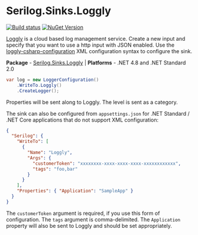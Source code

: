 # Serilog.Sinks.Loggly

[![Build status](https://ci.appveyor.com/api/projects/status/x2ob36tl8brpkkjf/branch/master?svg=true)](https://ci.appveyor.com/project/serilog/serilog-sinks-loggly/branch/master) [![NuGet Version](http://img.shields.io/nuget/v/Serilog.Sinks.Loggly.svg?style=flat)](https://www.nuget.org/packages/Serilog.Sinks.Loggly/) 


[Loggly](http://www.loggly.com) is a cloud based log management service. Create a new input and specify that you want to use a http input with JSON enabled. Use the [loggly-csharp-configuration](https://github.com/neutmute/loggly-csharp) XML configuration syntax to configure the sink.

**Package** - [Serilog.Sinks.Loggly](http://nuget.org/packages/serilog.sinks.loggly)
| **Platforms** - .NET 4.8 and .NET Standard 2.0

```csharp
var log = new LoggerConfiguration()
    .WriteTo.Loggly()
    .CreateLogger();
```

Properties will be sent along to Loggly. The level is sent as a category.

The sink can also be configured from `appsettings.json` for .NET Standard / .NET Core applications that do not support XML configuration:

```json
{
  "Serilog": {
    "WriteTo": [
      {
        "Name": "Loggly",
        "Args": {
          "customerToken": "xxxxxxxx-xxxx-xxxx-xxxx-xxxxxxxxxxxx",
          "tags": "foo,bar"
        }
      }
    ],
    "Properties": { "Application": "SampleApp" }
  }
}
```

The `customerToken` argument is required, if you use this form of configuration. The `tags` argument is comma-delimited. The `Application` property will also be sent to Loggly and should be set appropriately.